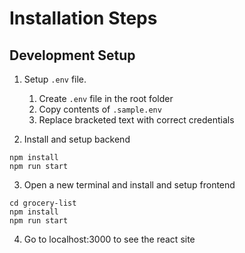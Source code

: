 # Installation Steps

## Development Setup

1. Setup `.env` file.
   1. Create `.env` file in the root folder
   2. Copy contents of `.sample.env`
   3. Replace bracketed text with correct credentials

2. Install and setup backend
```
npm install
npm run start
```

3. Open a new terminal and install and setup frontend
```
cd grocery-list
npm install 
npm run start
```

4. Go to localhost:3000 to see the react site